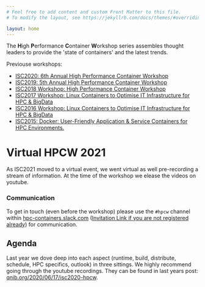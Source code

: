 ```yaml
---
# Feel free to add content and custom Front Matter to this file.
# To modify the layout, see https://jekyllrb.com/docs/themes/#overriding-theme-defaults

layout: home
---
```


The **H**igh **P**erformance **C**ontainer **W**orkshop series assembles thought leaders to provide the 'state of containers' and the latest trends.

Previouse workshops:

- [ISC2020: 6th Annual High Performance Container Workshop](http://qnib.org/2020/06/17/isc2020-hpcw/)
- [ISC2019: 5th Annual High Performance Container Workshop](http://qnib.org/2019/06/20/isc2019-hpcw/)
- [ISC2018 Workshop: High Performance Container Workshop](http://qnib.org/2018/06/28/isc2018-workshop/)
- [ISC2017 Workshop: Linux Containers to Optimise IT Infrastructure for HPC & BigData](http://qnib.org/2017/06/22/isc2017-workshop)
- [ISC2016 Workshop: Linux Containers to Optimise IT Infrastructure for HPC & BigData](http://qnib.org/2016/06/23/isc2106-workshop)
- [ISC2015: Docker: User-Friendly Application & Service Containers for HPC Environments.](http://qnib.org/2015/07/16/isc2105-workshop)

# Virtual HPCW 2021

As ISC2021 moved to a virtual event, we went virtual as well pre-recording a stream of information. At the time of the workshop we elease the videos on youtube.

### Communication
To get in touch (even before the workshop) please use the `#hpcw` channel within [hpc-containers.slack.com](https://hpc-containers.slack.com) ([Invitation Link if you are not registered already](https://join.slack.com/t/hpc-containers/shared_invite/zt-ak9q6jw7-UZgpv7IJua5jCtJ_db_yAQ)) for communication.

## Agenda

Last year we dove deep into each aspect (runtime, build, distribute, schedule, HPC specifics, outlook) in three sittings.
We highly recommend going through the youtube recordings. They can be found in last years post: [qnib.org/2020/06/17/isc2020-hpcw](https://qnib.org/2020/06/17/isc2020-hpcw/).

<!--
## Agenda

### Runtime

**Recorded:** (6/16 - 5PM CEST)


The first segment starts building from the ground up by introducing container runtimes and why HPC did not adopt standard runtimes. Afterwards the leading project presented the current state of the art, the panelist  concluded the segment by discussing the area with the community.

<iframe width="355" height="200" src="https://www.youtube.com/embed/Xoo2UqdZyl4" frameborder="0" allow="accelerometer; autoplay; encrypted-media; gyroscope; picture-in-picture" allowfullscreen></iframe>

| # | Duration |  Title                                   | Speaker             |    Company     | Links |
|:-:|:-----:|:-----------------------------------------|:--------------------|:--------------:|:-----:|
| 1 |  5min | Introduction and Scope | Christian Kniep | AWS | [Youtube](https://www.youtube.com/watch?v=Xoo2UqdZyl4&list=PLfE3_wJGw9KTx8t6byn5bCWpk4L5bRORY&index=2) |
| 2 | 10min | Container Runtime Overview | Andrew Young | Sandia Labs | [Youtube](https://www.youtube.com/watch?v=E1skDOWpetw&list=PLfE3_wJGw9KTx8t6byn5bCWpk4L5bRORY&index=3) |
| 3 | 10min | The podman runtime | Valentin Rothberg | RedHat | [Youtube](https://www.youtube.com/watch?v=pva-VvkfS8o&list=PLfE3_wJGw9KTx8t6byn5bCWpk4L5bRORY&index=4) |
| 4 | 10min | State of Singularity | Ian Kaneshiro | CtrlCmd | [Youtube](https://www.youtube.com/watch?v=1BYppMkLHRU&list=PLfE3_wJGw9KTx8t6byn5bCWpk4L5bRORY&index=5)  |
| 5 | 10min | State of SARUS | Lucas Benedicic | CSCS | [Youtube](https://www.youtube.com/watch?v=zEuuJJ61I7w&list=PLfE3_wJGw9KTx8t6byn5bCWpk4L5bRORY&index=6) |
| | 45min | Live Panel / Q&A ||| [Youtube](https://www.youtube.com/watch?v=OtNhXYvGUtE&list=PLfE3_wJGw9KTx8t6byn5bCWpk4L5bRORY&index=7) |

### Build

**Recorded:** (6/16 - 7PM CEST)


This segment focuses on building of images as an artifact, how recepies look like and what the end-user might worry about when defining the artifact.

<iframe width="355" height="200" src="https://www.youtube.com/embed/Br95E7l6oIo" frameborder="0" allow="accelerometer; autoplay; encrypted-media; gyroscope; picture-in-picture" allowfullscreen></iframe>

| # | Duration |  Title                                   | Speaker             |    Company     | Links |
|:-:|:-----:|:-----------------------------------------|:--------------------|:--------------:|:-----:|
| 1 | 5min | Introduction and Scope | Christian Kniep | AWS | [Youtube](https://www.youtube.com/watch?v=Br95E7l6oIo&list=PLfE3_wJGw9KTx8t6byn5bCWpk4L5bRORY&index=8) |
| 2 | 10min | State of BuildKit | Nicholas Dille | Haufe.Group | [Youtube](https://www.youtube.com/watch?v=eAM_E8yyKZw&list=PLfE3_wJGw9KTx8t6byn5bCWpk4L5bRORY&index=9) |
| 3 | 10min | Buildah, a tool to build OCI images | Carlos E Arango | RedHat | [Youtube](https://www.youtube.com/watch?v=Etq8TfkYn48&list=PLfE3_wJGw9KTx8t6byn5bCWpk4L5bRORY&index=10) |
| 4 | 10min | State of Singularity Build | Greg Kurzter | CtrlCmd | [Youtube](https://www.youtube.com/watch?v=XxdcgoGtSyM&list=PLfE3_wJGw9KTx8t6byn5bCWpk4L5bRORY&index=11) |
| 5 | 10min | Build Tools (Spack/Easybuild/...) | Kenneth Hoste | Ghent University | [Youtube](https://www.youtube.com/watch?v=9-3GMzl8_Ew&list=PLfE3_wJGw9KTx8t6byn5bCWpk4L5bRORY&index=12) |
| 6 | 5min  | HPC Container Maker Update | CJ Newburn | NVIDIA | [Youtube](https://www.youtube.com/watch?v=2c78zKD_WCo&list=PLfE3_wJGw9KTx8t6byn5bCWpk4L5bRORY&index=13) |
| 7 | 10min | End-user artifact to specify an image? | Johannes Köster | University of Düsseldorf | [Youtube](https://www.youtube.com/watch?v=vrovzy9G59I&list=PLfE3_wJGw9KTx8t6byn5bCWpk4L5bRORY&index=14) |
| | 45min | Live Panel / Q&A |||  [Youtube](https://www.youtube.com/watch?v=qMpcv_maFm8&list=PLfE3_wJGw9KTx8t6byn5bCWpk4L5bRORY&index=15) |

### Distribute

**Recorded:** (6/17 - 5PM CEST)

Once an image is build it needs to be distributed - this segment focuses on how that can be done in a scalable and secure manner.

<iframe width="355" height="200" src="https://www.youtube.com/embed/lpBGrNgwFpo" frameborder="0" allow="accelerometer; autoplay; encrypted-media; gyroscope; picture-in-picture" allowfullscreen></iframe>

| # | Duration |  Title                                   | Speaker             |    Company     | Links |
|:-:|:-----:|:-----------------------------------------|:--------------------|:--------------:|:-----:|
| 1 | 5min  | Introduction and Scope | Christian Kniep | AWS | [Youtube](https://www.youtube.com/watch?v=lpBGrNgwFpo&list=PLfE3_wJGw9KTx8t6byn5bCWpk4L5bRORY&index=16) |
| 2 | 10min | OCI Image Spec | Carlos E Arango | RedHat | [Youtube](https://www.youtube.com/watch?v=IDn2YCngnFc&list=PLfE3_wJGw9KTx8t6byn5bCWpk4L5bRORY&index=17) |
| 3 | 10min | Singularity Image Format | Ian Kaneshiro | CtrlCmd | [Youtube](https://www.youtube.com/watch?v=x4G6ww-ckO8&list=PLfE3_wJGw9KTx8t6byn5bCWpk4L5bRORY&index=18) |
| 4 | 10min | Skopeo Distribution Tool | Valentin Rothberg | RedHat | [Youtube](https://www.youtube.com/watch?v=Y25O5AzLkeI&list=PLfE3_wJGw9KTx8t6byn5bCWpk4L5bRORY&index=19) |
| 5 | 10min | Trust when distributing images | Brandon Lum | IBM | [Youtube](https://www.youtube.com/watch?v=eaoT4716XnY&list=PLfE3_wJGw9KTx8t6byn5bCWpk4L5bRORY&index=20) |
| 6 | 10min | Container Registries | Phil Estes | IBM | [Youtube](https://www.youtube.com/watch?v=u2CDyZTR4Tg&list=PLfE3_wJGw9KTx8t6byn5bCWpk4L5bRORY&index=21) |
| 7 | 5min | Findability of Bioinformatic Container Images | Johannes Köster | University of Düsseldorf | [Youtube](https://www.youtube.com/watch?v=ZqikY3rg4t0&list=PLfE3_wJGw9KTx8t6byn5bCWpk4L5bRORY&index=22) |
| 8 | 5min | Biocontainers and Conda | Björn Grüning | University of Freiburg | [Youtube](https://www.youtube.com/watch?v=diB48I3zpjc&list=PLfE3_wJGw9KTx8t6byn5bCWpk4L5bRORY&index=23) |
|   | 45min | Live Panel / Q&A ||| [Youtube](https://www.youtube.com/watch?v=UBAOzxIZ31s&list=PLfE3_wJGw9KTx8t6byn5bCWpk4L5bRORY&index=24) |

### Orchestration/Scheduling

**Recorded:** (6/17 - 7PM CEST)

Starting with a simple scheduler like SLURM this segment builds up to more complex schedulers (K8s) and workflow managers (Nextflow, Argo, Airflow).

<iframe width="355" height="200" src="https://www.youtube.com/embed/Jbn1_BEpxfo" frameborder="0" allow="accelerometer; autoplay; encrypted-media; gyroscope; picture-in-picture" allowfullscreen></iframe>

| # | Duration |  Title                                   | Speaker             |    Company     | Links |
|:-:|:-----:|:-----------------------------------------|:--------------------|:--------------:|:-----:|
| 1 | 5min | Introduction and Scope | Christian Kniep | AWS | [Youtube](https://www.youtube.com/watch?v=Jbn1_BEpxfo&list=PLfE3_wJGw9KTx8t6byn5bCWpk4L5bRORY&index=25) |
| 2 | 10min | Simple Container Orchestration | Holger Gantikow | ATOS | [Youtube](https://www.youtube.com/watch?v=JZovCtunsso&list=PLfE3_wJGw9KTx8t6byn5bCWpk4L5bRORY&index=26) |
| 3 | 10min | Orchestration/HPC with Kubernetes | Carlos E. Arango | RedHat | [Youtube](https://www.youtube.com/watch?v=MJ0nkb05Awk&list=PLfE3_wJGw9KTx8t6byn5bCWpk4L5bRORY&index=27) |
| 5 | 10min | Portable workflow orchestration at scale with Nextflow | Paolo Di Tommaso | Seqera Labs | [Youtube](https://www.youtube.com/watch?v=37AGaauevlQ&list=PLfE3_wJGw9KTx8t6byn5bCWpk4L5bRORY&index=28) |
| 6 | 10min | Workflow Schedulers (e.g. Argo, Airflow) | Bill Sparks | HPE | [Youtube](https://www.youtube.com/watch?v=jChfV_P4bNw&list=PLfE3_wJGw9KTx8t6byn5bCWpk4L5bRORY&index=29) |
|   | 45min | Live Panel / Q&A ||| [Youtube](https://www.youtube.com/watch?v=7ECdQkXJ6Nk&list=PLfE3_wJGw9KTx8t6byn5bCWpk4L5bRORY&index=30) |

### HPC Specific

**Recorded:** (6/18 - 5PM CEST)

Approaching the meet on the bone we discussed the particularities of HPC. Device integration, POSIX file-systems, MPI(/PMI) and scale in general.

<iframe width="355" height="200" src="https://www.youtube.com/embed/Wn402bGom4Y" frameborder="0" allow="accelerometer; autoplay; encrypted-media; gyroscope; picture-in-picture" allowfullscreen></iframe>

| # | Duration |  Title                                   | Speaker             |    Company     | Links |
|:-:|:--------:|:-----------------------------------------|:--------------------|:--------------:|:-----:|
| 1 | 5min | Introduction and Scope | Christian Kniep | AWS | [Youtube](https://www.youtube.com/watch?v=Wn402bGom4Y&list=PLfE3_wJGw9KTx8t6byn5bCWpk4L5bRORY&index=31) |
| 2 | 10min | HPC Device Integration (kernel-/userland) | CJ Newburn | NVIDIA | [Youtube](https://www.youtube.com/watch?v=4MG9d3TE9nc&list=PLfE3_wJGw9KTx8t6byn5bCWpk4L5bRORY&index=32) |
| 3 | 10min | How do container scale? (hpc systems vs cluster) | Bill Sparks | HPE | [Youtube](https://www.youtube.com/watch?v=IS-6DsaN7Zg&list=PLfE3_wJGw9KTx8t6byn5bCWpk4L5bRORY&index=33) |
| 4 | 10min | High- and lowlights when moving HPC apps? | Saber Feki, Saber Feki, Nagarajan Kathiresan, Mohsin Shaikh, Samuel Kortas, Amr Abdelazim | KAUST | [Youtube](https://www.youtube.com/watch?v=uLW0rKUYbyQ&list=PLfE3_wJGw9KTx8t6byn5bCWpk4L5bRORY&index=34) |
| 5 | 10min | MPI / PMI Update | Josh Hursey | IBM | [Youtube](https://www.youtube.com/watch?v=z3JqIVjctjA&list=PLfE3_wJGw9KTx8t6byn5bCWpk4L5bRORY&index=36) |
|   | 45min | Live Panel / Q&A ||| [Youtube](https://www.youtube.com/watch?v=e-eqdM_2_yY&list=PLfE3_wJGw9KTx8t6byn5bCWpk4L5bRORY&index=37) |

### Use-cases and Outlook

**Recorded:** (6/18 - 7PM CEST)

We looked back on 6 years of this workshop, got a glimps into how big centers run containers successfully and how HPC use-cases evolved.

<iframe width="355" height="200" src="https://www.youtube.com/embed/DB-ZQsIiP0g" frameborder="0" allow="accelerometer; autoplay; encrypted-media; gyroscope; picture-in-picture" allowfullscreen></iframe>

| # | Duration |  Title                                   | Speaker             |    Company     | Links |
|:-:|:-----:|:-----------------------------------------|:--------------------|:--------------:|:-----:|
| 1 | 5min | Introduction and Scope | Christian Kniep | AWS | [Youtube](https://www.youtube.com/watch?v=DB-ZQsIiP0g&list=PLfE3_wJGw9KTx8t6byn5bCWpk4L5bRORY&index=38) |
| 2 | 15min | 6y HPCW Containerization ReCap | Burak Yenier | TheUberCloud | [Youtube](https://www.youtube.com/watch?v=f9jF2TnGyG4&list=PLfE3_wJGw9KTx8t6byn5bCWpk4L5bRORY&index=39) |
| 3 | 10min | NERSC Overview and Outlook | Shane Canon | NERSC | [Youtube](https://www.youtube.com/watch?v=0mMlwVx1l7U&list=PLfE3_wJGw9KTx8t6byn5bCWpk4L5bRORY&index=40) |
| 4 | 10min | NERSC Overview and Outlook | Lucas Benedicic | CSCS | [Youtube](https://www.youtube.com/watch?v=bwGLO7_eDr8&list=PLfE3_wJGw9KTx8t6byn5bCWpk4L5bRORY&index=41) |
| 4 | 10min | Orchestration for the Edge | CJ Newburn | NVIDIA | [Youtube](https://www.youtube.com/watch?v=KXZzfcWbR4I&list=PLfE3_wJGw9KTx8t6byn5bCWpk4L5bRORY&index=42) |
| 5 | 10min | ECP Supercontainer Project | Andrew Younge | Sandia | [Youtube](https://www.youtube.com/watch?v=lO9_1MtyM6Q&list=PLfE3_wJGw9KTx8t6byn5bCWpk4L5bRORY&index=43) |
|   | 45min | Live Panel / Q&A ||| [Youtube](https://www.youtube.com/watch?v=VSJ0Tv817L4&list=PLfE3_wJGw9KTx8t6byn5bCWpk4L5bRORY&index=44) |
|   |       | - Trends and Projects to be aware of? ||||
|   |       | - What is next? Compute models?  ||||
|   |       | - Why didn't k8s take over yet? ||||
|   |       | - How can the HPC community schmooze the non-HPC? ||||


### Workshop ReCap

**Recorded:** (6/25 - 5PM CEST)

| # | Duration |  Title                                | Links |
|:-:|:--------:|:--------------------------------------|:-----:|
|   |   45min  | ReCap Panel 1w after stream           | [Youtube](https://youtu.be/6EvW1AW3WXE) |
-->